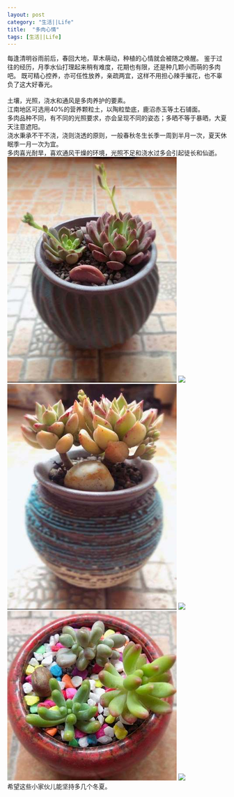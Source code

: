 ```yaml
---
layout: post
category: "生活||Life"
title:  "多肉心情"
tags: [生活||Life]
---
```

  每逢清明谷雨前后，春回大地，草木萌动，种植的心情就会被随之唤醒。
  鉴于过往的经历，月季水仙打理起来稍有难度，花期也有限，还是种几颗小而萌的多肉吧。
  既可精心控养，亦可任性放养，亲疏两宜，这样不用担心辣手摧花，也不辜负了这大好春光。<br><br>
  土壤，光照，浇水和通风是多肉养护的要素。<br>
  江南地区可选用40%的营养颗粒土，以陶粒垫底，鹿沼赤玉等土石铺面。<br>
  多肉品种不同，有不同的光照要求，亦会呈现不同的姿态；多晒不等于暴晒，大夏天注意遮阳。<br>
  浇水秉承不干不浇，浇则浇透的原则，一般春秋冬生长季一周到半月一次，夏天休眠季一月一次为宜。<br>
  多肉喜光耐旱，喜欢通风干燥的环境，光照不足和浇水过多会引起徒长和仙逝。<br>
  ![](/images/2020/dr1.JPG) ![](/images/2019/dr2.JPG)<BR>
  ![](/images/2020/dr3.JPG) ![](/images/2019/dr4.JPG)<BR>
  ![](/images/2020/dr5.JPG) ![](/images/2019/dr6.JPG)<BR>
  希望这些小家伙儿能坚持多几个冬夏。<br>
  

